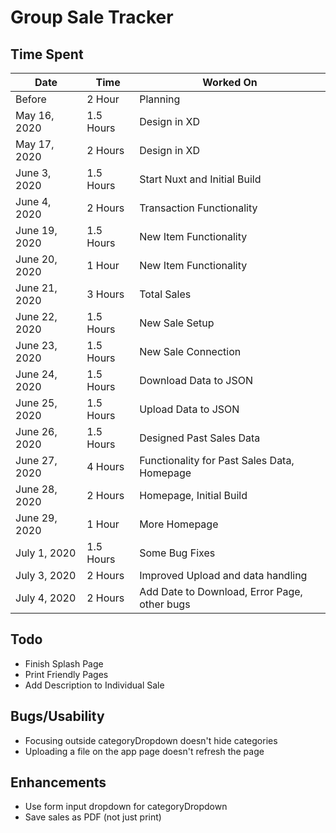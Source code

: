 # Group Sale Tracker

## Time Spent

| Date          | Time      | Worked On                                    |
| ------------- | --------- | -------------------------------------------- |
| Before        | 2 Hour    | Planning                                     |
| May 16, 2020  | 1.5 Hours | Design in XD                                 |
| May 17, 2020  | 2 Hours   | Design in XD                                 |
| June 3, 2020  | 1.5 Hours | Start Nuxt and Initial Build                 |
| June 4, 2020  | 2 Hours   | Transaction Functionality                    |
| June 19, 2020 | 1.5 Hours | New Item Functionality                       |
| June 20, 2020 | 1 Hour    | New Item Functionality                       |
| June 21, 2020 | 3 Hours   | Total Sales                                  |
| June 22, 2020 | 1.5 Hours | New Sale Setup                               |
| June 23, 2020 | 1.5 Hours | New Sale Connection                          |
| June 24, 2020 | 1.5 Hours | Download Data to JSON                        |
| June 25, 2020 | 1.5 Hours | Upload Data to JSON                          |
| June 26, 2020 | 1.5 Hours | Designed Past Sales Data                     |
| June 27, 2020 | 4 Hours   | Functionality for Past Sales Data, Homepage  |
| June 28, 2020 | 2 Hours   | Homepage, Initial Build                      |
| June 29, 2020 | 1 Hour    | More Homepage                                |
| July 1, 2020  | 1.5 Hours | Some Bug Fixes                               |
| July 3, 2020  | 2 Hours   | Improved Upload and data handling            |
| July 4, 2020  | 2 Hours   | Add Date to Download, Error Page, other bugs |

## Todo

- Finish Splash Page
- Print Friendly Pages
- Add Description to Individual Sale

## Bugs/Usability

- Focusing outside categoryDropdown doesn't hide categories
- Uploading a file on the app page doesn't refresh the page

## Enhancements

- Use form input dropdown for categoryDropdown
- Save sales as PDF (not just print)
